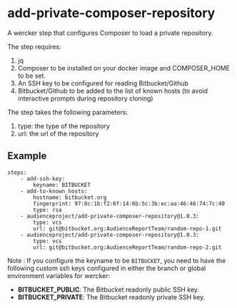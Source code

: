 # add-private-composer-repository
A wercker step that configures Composer to load a private repository.

The step requires: 
 1. jq
 2. Composer to be installed on your docker image and COMPOSER_HOME to be set.
 2. An SSH key to be configured for reading Bitbucket/Github
 3. Bitbucket/Github to be added to the list of known hosts (to avoid interactive prompts during repository cloning)
 
The step takes the following parameters: 
 1. type: the type of the repository
 2. url: the url of the repository

## Example

```
steps:
    - add-ssh-key:
        keyname: BITBUCKET
    - add-to-known_hosts:
        hostname: bitbucket.org
        fingerprint: 97:8c:1b:f2:6f:14:6b:5c:3b:ec:aa:46:46:74:7c:40
        type: rsa
    - audienceproject/add-private-composer-repository@1.0.3:
        type: vcs
        url: git@bitbucket.org:AudienceReportTeam/random-repo-1.git
    - audienceproject/add-private-composer-repository@1.0.3:
        type: vcs
        url: git@bitbucket.org:AudienceReportTeam/random-repo-2.git        
```

Note : If you configure the keyname to be `BITBUCKET`, you need to have the following custom ssh keys configured in either the branch or global environment variables for wercker:

* **BITBUCKET_PUBLIC**: The Bitbucket readonly public SSH key.
* **BITBUCKET_PRIVATE**: The Bitbucket readonly private SSH key.